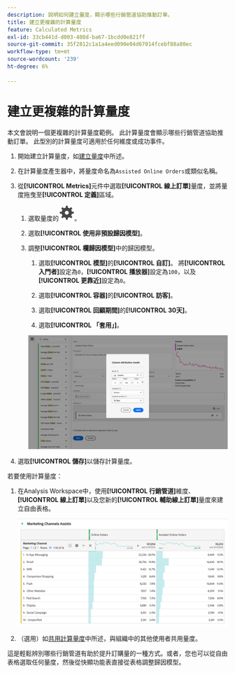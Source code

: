 ```yaml
---
description: 說明如何建立量度，顯示哪些行銷管道協助推動訂單。
title: 建立更複雜的計算量度
feature: Calculated Metrics
exl-id: 33cb441d-d003-408d-ba67-1bcdd0e821ff
source-git-commit: 35f2812c1a1a4eed090e04d67014fcebf88a80ec
workflow-type: tm+mt
source-wordcount: '239'
ht-degree: 6%

---
```


# 建立更複雜的計算量度

本文會說明一個更複雜的計算量度範例。 此計算量度會顯示哪些行銷管道協助推動訂單。 此型別的計算量度可適用於任何維度或成功事件。

1. 開始建立計算量度，如[建立量度](/help/components/c-calcmetrics/c-workflow/cm-workflow/c-build-metrics/cm-build-metrics.md)中所述。

1. 在計算量度產生器中，將量度命名為`Assisted Online Orders`或類似名稱。

1. 從&#x200B;**[!UICONTROL Metrics]**&#x200B;元件中選取&#x200B;**[!UICONTROL 線上訂單]**&#x200B;量度，並將量度拖曳至&#x200B;**[!UICONTROL 定義]**&#x200B;區域。

   1. 選取量度的![設定](/help/assets/icons/Setting.svg)。
   1. 選取&#x200B;**[!UICONTROL 使用非預設歸因模型]**。
   1. 調整&#x200B;**[!UICONTROL 欄歸因模型]**&#x200B;中的歸因模型。
      1. 選取&#x200B;**[!UICONTROL 模型]**&#x200B;的&#x200B;**[!UICONTROL 自訂]**。 將&#x200B;**[!UICONTROL 入門者]**&#x200B;設定為`0`，**[!UICONTROL 播放器]**&#x200B;設定為`100`，以及&#x200B;**[!UICONTROL 更靠近]**&#x200B;設定為`0`。
      1. 選取&#x200B;**[!UICONTROL 容器]**&#x200B;的&#x200B;**[!UICONTROL 訪客]**。
      1. 選取&#x200B;**[!UICONTROL 回顧期間]**&#x200B;的&#x200B;**[!UICONTROL 30天]**。

      1. 選取&#x200B;**[!UICONTROL 「套用」]**。

      ![資料行歸因模型](assets/complex-calculated-metric.png)

1. 選取&#x200B;**[!UICONTROL 儲存]**&#x200B;以儲存計算量度。

若要使用計算量度：

1. 在Analysis Workspace中，使用&#x200B;**[!UICONTROL 行銷管道]**&#x200B;維度、**[!UICONTROL 線上訂單]**&#x200B;以及您新的&#x200B;**[!UICONTROL 輔助線上訂單]**&#x200B;量度來建立自由表格。

   ![行銷管道輔助線上訂單](assets/marketing-channel-assists.png)

1. （選用）如[共用計算量度](/help/components/c-calcmetrics/c-workflow/cm-workflow/cm-sharing.md)中所述，與組織中的其他使用者共用量度。

這是輕鬆辨別哪些行銷管道有助於提升訂購量的一種方式。或者，您也可以從自由表格選取任何量度，然後從快顯功能表直接從表格調整歸因模型。
